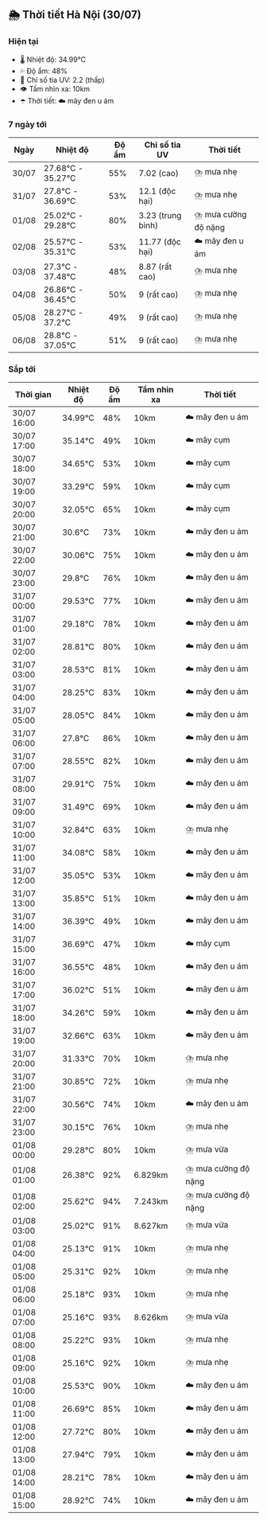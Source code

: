 ## 🌦️ Thời tiết Hà Nội (30/07)

### Hiện tại

- 🌡️ Nhiệt độ: 34.99℃
- 💦 Độ ẩm: 48%
- 🌟 Chỉ số tia UV: 2.2 (thấp)
- 👁️ Tầm nhìn xa: 10km
- ☂️ Thời tiết: ☁️ mây đen u ám

### 7 ngày tới

| Ngày | Nhiệt độ | Độ ẩm | Chỉ số tia UV | Thời tiết |
| --- | --- | --- | --- | --- |
| 30/07 | 27.68℃ - 35.27℃ | 55% | 7.02 (cao) | ⛈️ mưa nhẹ |
| 31/07 | 27.8℃ - 36.69℃ | 53% | 12.1 (độc hại) | ⛈️ mưa nhẹ |
| 01/08 | 25.02℃ - 29.28℃ | 80% | 3.23 (trung bình) | ⛈️ mưa cường độ nặng |
| 02/08 | 25.57℃ - 35.31℃ | 53% | 11.77 (độc hại) | ☁️ mây đen u ám |
| 03/08 | 27.3℃ - 37.48℃ | 48% | 8.87 (rất cao) | ⛈️ mưa nhẹ |
| 04/08 | 26.86℃ - 36.45℃ | 50% | 9 (rất cao) | ⛈️ mưa nhẹ |
| 05/08 | 28.27℃ - 37.2℃ | 49% | 9 (rất cao) | ⛈️ mưa nhẹ |
| 06/08 | 28.8℃ - 37.05℃ | 51% | 9 (rất cao) | ⛈️ mưa nhẹ |

### Sắp tới

| Thời gian | Nhiệt độ | Độ ẩm | Tầm nhìn xa | Thời tiết |
| --- | --- | --- | --- | --- |
| 30/07 16:00 | 34.99℃ | 48% | 10km | ☁️ mây đen u ám |
| 30/07 17:00 | 35.14℃ | 49% | 10km | ☁️ mây cụm |
| 30/07 18:00 | 34.65℃ | 53% | 10km | ☁️ mây cụm |
| 30/07 19:00 | 33.29℃ | 59% | 10km | ☁️ mây cụm |
| 30/07 20:00 | 32.05℃ | 65% | 10km | ☁️ mây cụm |
| 30/07 21:00 | 30.6℃ | 73% | 10km | ☁️ mây đen u ám |
| 30/07 22:00 | 30.06℃ | 75% | 10km | ☁️ mây đen u ám |
| 30/07 23:00 | 29.8℃ | 76% | 10km | ☁️ mây đen u ám |
| 31/07 00:00 | 29.53℃ | 77% | 10km | ☁️ mây đen u ám |
| 31/07 01:00 | 29.18℃ | 78% | 10km | ☁️ mây đen u ám |
| 31/07 02:00 | 28.81℃ | 80% | 10km | ☁️ mây đen u ám |
| 31/07 03:00 | 28.53℃ | 81% | 10km | ☁️ mây đen u ám |
| 31/07 04:00 | 28.25℃ | 83% | 10km | ☁️ mây đen u ám |
| 31/07 05:00 | 28.05℃ | 84% | 10km | ☁️ mây đen u ám |
| 31/07 06:00 | 27.8℃ | 86% | 10km | ☁️ mây đen u ám |
| 31/07 07:00 | 28.55℃ | 82% | 10km | ☁️ mây đen u ám |
| 31/07 08:00 | 29.91℃ | 75% | 10km | ☁️ mây đen u ám |
| 31/07 09:00 | 31.49℃ | 69% | 10km | ☁️ mây đen u ám |
| 31/07 10:00 | 32.84℃ | 63% | 10km | ⛈️ mưa nhẹ |
| 31/07 11:00 | 34.08℃ | 58% | 10km | ☁️ mây đen u ám |
| 31/07 12:00 | 35.05℃ | 53% | 10km | ☁️ mây đen u ám |
| 31/07 13:00 | 35.85℃ | 51% | 10km | ☁️ mây đen u ám |
| 31/07 14:00 | 36.39℃ | 49% | 10km | ☁️ mây đen u ám |
| 31/07 15:00 | 36.69℃ | 47% | 10km | ☁️ mây cụm |
| 31/07 16:00 | 36.55℃ | 48% | 10km | ☁️ mây đen u ám |
| 31/07 17:00 | 36.02℃ | 51% | 10km | ☁️ mây đen u ám |
| 31/07 18:00 | 34.26℃ | 59% | 10km | ☁️ mây đen u ám |
| 31/07 19:00 | 32.66℃ | 63% | 10km | ☁️ mây đen u ám |
| 31/07 20:00 | 31.33℃ | 70% | 10km | ⛈️ mưa nhẹ |
| 31/07 21:00 | 30.85℃ | 72% | 10km | ⛈️ mưa nhẹ |
| 31/07 22:00 | 30.56℃ | 74% | 10km | ☁️ mây đen u ám |
| 31/07 23:00 | 30.15℃ | 76% | 10km | ⛈️ mưa nhẹ |
| 01/08 00:00 | 29.28℃ | 80% | 10km | ⛈️ mưa vừa |
| 01/08 01:00 | 26.38℃ | 92% | 6.829km | ⛈️ mưa cường độ nặng |
| 01/08 02:00 | 25.62℃ | 94% | 7.243km | ⛈️ mưa cường độ nặng |
| 01/08 03:00 | 25.02℃ | 91% | 8.627km | ⛈️ mưa vừa |
| 01/08 04:00 | 25.13℃ | 91% | 10km | ⛈️ mưa nhẹ |
| 01/08 05:00 | 25.31℃ | 92% | 10km | ⛈️ mưa nhẹ |
| 01/08 06:00 | 25.18℃ | 93% | 10km | ⛈️ mưa nhẹ |
| 01/08 07:00 | 25.16℃ | 93% | 8.626km | ⛈️ mưa vừa |
| 01/08 08:00 | 25.22℃ | 93% | 10km | ⛈️ mưa nhẹ |
| 01/08 09:00 | 25.16℃ | 92% | 10km | ⛈️ mưa nhẹ |
| 01/08 10:00 | 25.53℃ | 90% | 10km | ☁️ mây đen u ám |
| 01/08 11:00 | 26.69℃ | 85% | 10km | ☁️ mây đen u ám |
| 01/08 12:00 | 27.72℃ | 80% | 10km | ☁️ mây đen u ám |
| 01/08 13:00 | 27.94℃ | 79% | 10km | ☁️ mây đen u ám |
| 01/08 14:00 | 28.21℃ | 78% | 10km | ☁️ mây đen u ám |
| 01/08 15:00 | 28.92℃ | 74% | 10km | ☁️ mây đen u ám |
